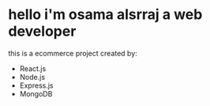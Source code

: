<h1> hello i'm osama alsrraj a web developer</h1>
<p>this is a ecommerce project created by:</p>
<ul>
<li>React.js</li>
<li>Node.js</li>
<li>Express.js</li>
<li>MongoDB</li>




</ul>

